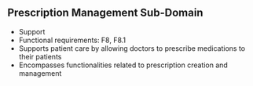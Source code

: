 ## Prescription Management Sub-Domain

- Support
- Functional requirements: F8, F8.1
- Supports patient care by allowing doctors to prescribe medications to their patients
- Encompasses functionalities related to prescription creation and management